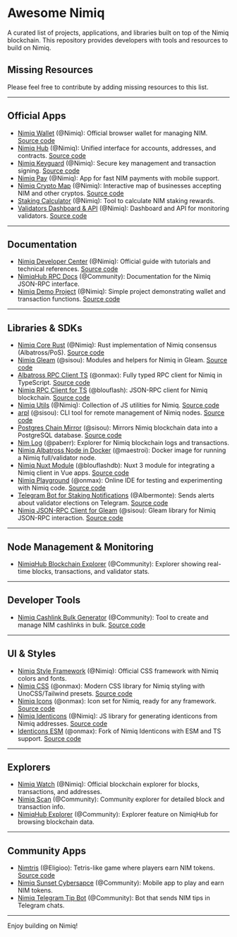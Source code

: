 # Awesome Nimiq

A curated list of projects, applications, and libraries built on top of the Nimiq blockchain. This repository provides developers with tools and resources to build on Nimiq.

## Missing Resources

Please feel free to contribute by adding missing resources to this list.

---

## Official Apps

- [Nimiq Wallet](https://nimiq.com/) (@Nimiq): Official browser wallet for managing NIM. [Source code](https://github.com/nimiq/wallet)
- [Nimiq Hub](https://hub.nimiq.com/) (@Nimiq): Unified interface for accounts, addresses, and contracts. [Source code](https://github.com/nimiq/hub)
- [Nimiq Keyguard](https://keyguard.nimiq.com/) (@Nimiq): Secure key management and transaction signing. [Source code](https://github.com/nimiq/keyguard)
- [Nimiq Pay](https://nimiq.com/nimiq-pay) (@Nimiq): App for fast NIM payments with mobile support.
- [Nimiq Crypto Map](https://nimiq.com/crypto-map) (@Nimiq): Interactive map of businesses accepting NIM and other cryptos. [Source code](https://github.com/nimiq/crypto-map)
- [Staking Calculator](https://nimiq.com/staking-calculator) (@Nimiq): Tool to calculate NIM staking rewards.
- [Validators Dashboard & API](https://validators-api-mainnet.nuxt.dev/) (@Nimiq): Dashboard and API for monitoring validators. [Source code](https://github.com/nimiq/validators-api)

---

## Documentation

- [Nimiq Developer Center](https://nimiq.com/developers/) (@Nimiq): Official guide with tutorials and technical references. [Source code](https://github.com/nimiq/developer-center)
- [NimiqHub RPC Docs](https://www.nimiqhub.com/docs/rpc) (@Community): Documentation for the Nimiq JSON-RPC interface.
- [Nimiq Demo Project](https://github.com/nimiq/nimiq-demo) (@Nimiq): Simple project demonstrating wallet and transaction functions. [Source code](https://github.com/nimiq/nimiq-demo)

---

## Libraries & SDKs

- [Nimiq Core Rust](https://github.com/nimiq/core-rs-albatross) (@Nimiq): Rust implementation of Nimiq consensus (Albatross/PoS). [Source code](https://github.com/nimiq/core-rs-albatross)
- [Nimiq Gleam](https://github.com/sisou/nimiq_gleam) (@sisou): Modules and helpers for Nimiq in Gleam. [Source code](https://github.com/sisou/nimiq_gleam)
- [Albatross RPC Client TS](https://github.com/onmax/albatross-rpc-client-ts) (@onmax): Fully typed RPC client for Nimiq in TypeScript. [Source code](https://github.com/onmax/albatross-rpc-client-ts)
- [Nimiq RPC Client for TS](https://jsr.io/@blouflash/nimiq-rpc) (@blouflash): JSON-RPC client for Nimiq blockchain. [Source code](https://jsr.io/@blouflash/nimiq-rpc)
- [Nimiq Utils](https://github.com/nimiq/nimiq-utils) (@Nimiq): Collection of JS utilities for Nimiq. [Source code](https://github.com/nimiq/nimiq-utils)
- [arpl](https://github.com/sisou/arpl) (@sisou): CLI tool for remote management of Nimiq nodes. [Source code](https://github.com/sisou/arpl)
- [Postgres Chain Mirror](https://github.com/sisou/bun-drizzle-chain-mirror) (@sisou): Mirrors Nimiq blockchain data into a PostgreSQL database. [Source code](https://github.com/sisou/bun-drizzle-chain-mirror)
- [Nim Log](https://nimlog.paberr.net/history.html) (@paberr): Explorer for Nimiq blockchain logs and transactions.
- [Nimiq Albatross Node in Docker](https://hub.docker.com/r/maestroi/nimiq-albatross) (@maestroi): Docker image for running a Nimiq full/validator node.
- [Nimiq Nuxt Module](https://github.com/blouflashdb/nimiq-nuxt-module) (@blouflashdb): Nuxt 3 module for integrating a Nimiq client in Vue apps. [Source code](https://github.com/blouflashdb/nimiq-nuxt-module)
- [Nimiq Playground](https://nimiq-playground.pages.dev/) (@onmax): Online IDE for testing and experimenting with Nimiq code. [Source code](https://github.com/onmax/nimiq-playground)
- [Telegram Bot for Staking Notifications](https://github.com/Albermonte/validator-election-bot) (@Albermonte): Sends alerts about validator elections on Telegram. [Source code](https://github.com/Albermonte/validator-election-bot)
- [Nimiq JSON-RPC Client for Gleam](https://github.com/sisou/gleam-nimiq-rpc) (@sisou): Gleam library for Nimiq JSON-RPC interaction. [Source code](https://github.com/sisou/gleam-nimiq-rpc)

---

## Node Management & Monitoring

- [NimiqHub Blockchain Explorer](https://nimiqhub.com/) (@Community): Explorer showing real-time blocks, transactions, and validator stats.

---

## Developer Tools

- [Nimiq Cashlink Bulk Generator](https://github.com/community/nimiq-cashlink-bulk) (@Community): Tool to create and manage NIM cashlinks in bulk. [Source code](https://github.com/community/nimiq-cashlink-bulk)

---

## UI & Styles

- [Nimiq Style Framework](https://nimiq.github.io/nimiq-style/) (@Nimiq): Official CSS framework with Nimiq colors and fonts.
- [Nimiq CSS](https://github.com/onmax/nimiq-ui/tree/main/packages/nimiq-css) (@onmax): Modern CSS library for Nimiq styling with UnoCSS/Tailwind presets. [Source code](https://github.com/onmax/nimiq-ui/tree/main/packages/nimiq-css)
- [Nimiq Icons](https://www.nimiq.com/developers/build/ui/design/icons) (@onmax): Icon set for Nimiq, ready for any framework. [Source code](https://github.com/onmax/nimiq-ui/tree/main/packages/nimiq-icons)
- [Nimiq Identicons](https://github.com/nimiq/identicons) (@Nimiq): JS library for generating identicons from Nimiq addresses. [Source code](https://github.com/nimiq/identicons)
- [Identicons ESM](https://onmax.github.io/nimiq-identicons/) (@onmax): Fork of Nimiq Identicons with ESM and TS support. [Source code](https://github.com/onmax/nimiq-identicons)

---

## Explorers

- [Nimiq Watch](https://nimiq.watch/) (@Nimiq): Official blockchain explorer for blocks, transactions, and addresses.
- [Nimiq Scan](https://nimiqscan.com/) (@Community): Community explorer for detailed block and transaction info.
- [NimiqHub Explorer](https://nimiqhub.com/) (@Community): Explorer feature on NimiqHub for browsing blockchain data.

---

## Community Apps

- [Nimtris](https://nimtris.com/) (@Eligioo): Tetris-like game where players earn NIM tokens. [Source code](https://github.com/Eligioo/nimtris)
- [Nimiq Sunset Cybersapce](https://play.google.com/store/apps/details?id=com.nimiqsunsetcyberspace&pli=1) (@Community): Mobile app to play and earn NIM tokens.
- [Nimiq Telegram Tip Bot](https://t.me/NimiqTip_bot) (@Community): Bot that sends NIM tips in Telegram chats.

---

Enjoy building on Nimiq!

